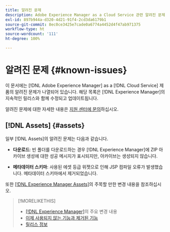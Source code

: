 ```yaml
---
title: 알려진 문제
description: Adobe Experience Manager as a Cloud Service 관련 알려진 문제
exl-id: 897b944a-d320-4d21-91f4-2cd3da6179b1
source-git-commit: 8ec0ce3425e7cade0a6774a4452d4f47ab971375
workflow-type: ht
source-wordcount: '111'
ht-degree: 100%

---
```


# 알려진 문제 {#known-issues}

이 문서에는 [!DNL Adobe Experience Manager] as a [!DNL Cloud Service] 제품의 알려진 문제가 나열되어 있습니다. 해당 목록은 [!DNL Experience Manager]의 지속적인 릴리스와 함께 수정되고 업데이트됩니다.

알려진 문제에 대한 자세한 내용은 [지원 센터에 문의](https://experienceleague.adobe.com/?lang=ko-kr&amp;support-solution=Experience+Manager#support)하십시오.

<!-- 
## Platform {#platform}

## Sites {#sites}
-->

## [!DNL Assets] {#assets}

<!-- Jira label: assets-cloud-known-issues -->

일부 [!DNL Assets]의 알려진 문제는 다음과 같습니다.

* **다운로드**: 빈 폴더를 다운로드하는 경우 [!DNL Experience Manager]에 ZIP 아카이브 생성에 대한 성공 메시지가 표시되지만, 아카이브는 생성되지 않습니다.

* **메타데이터 스키마**: 사용된 에셋 등급 위젯으로 인해 JSP 컴파일 오류가 발생했습니다. 메타데이터 스키마에서 제거되었습니다. <!-- CQ-4282865, CQ-4284633 -->

또한 [ [!DNL Experience Manager Assets]](/help/assets/assets-cloud-changes.md)의 주목할 만한 변경 내용을 참조하십시오.

<!-- This content was added at GA. Not sure if we should continue to have this commitment about upcoming features/enh. in the docs. Commenting it for now.

### Upcoming Assets capabilities {#upcoming-assets-capabilities}

A few capabilities of Adobe Experience Manager Assets that depend on foundation capabilities, which are not yet available in the Experience Manager as a Cloud Service deployment architecture, are expected to be enabled at a later stage:

* Capabilities not enabled at this stage due to dependency on Commerce Integration Framework APIs:
  * Photoshoot workflow models.
  * Product information tab in the asset properties user interface is not populated.

* Capabilities not enabled at this stage due to dependency on InDesign Server integration:
  * Asset Templates and Asset Catalogs.
  * Multi-page preview of Adobe InDesign files.
-->

>[!MORELIKETHIS]
>
>* [ [!DNL Experience Manager]](aem-cloud-changes.md)의 주요 변경 내용
>* [이제 사용되지 않는 기능과 제거된 기능](deprecated-removed-features.md)
>* [릴리스 정보](home.md)

